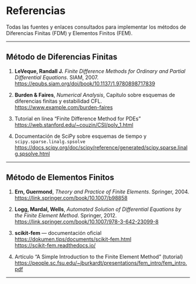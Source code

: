 # Referencias

Todas las fuentes y enlaces consultados para implementar los métodos de Diferencias Finitas (FDM) y Elementos Finitos (FEM).

---

## Método de Diferencias Finitas

1. **LeVeque, Randall J.** *Finite Difference Methods for Ordinary and Partial Differential Equations*. SIAM, 2007.  
   https://epubs.siam.org/doi/book/10.1137/1.9780898717839

2. **Burden & Faires**, *Numerical Analysis*, Capítulo sobre esquemas de diferencias finitas y estabilidad CFL.  
   https://www.example.com/burden-faires

3. Tutorial en línea “Finite Difference Method for PDEs”  
   https://web.stanford.edu/~couzin/CSI/poly_1.html

4. Documentación de SciPy sobre esquemas de tiempo y `scipy.sparse.linalg.spsolve`  
   https://docs.scipy.org/doc/scipy/reference/generated/scipy.sparse.linalg.spsolve.html

---

## Método de Elementos Finitos

1. **Ern, Guermond**, *Theory and Practice of Finite Elements*. Springer, 2004.  
   https://link.springer.com/book/10.1007/b98858

2. **Logg, Mardal, Wells**, *Automated Solution of Differential Equations by the Finite Element Method*. Springer, 2012.  
   https://link.springer.com/book/10.1007/978-3-642-23099-8

3. **scikit-fem** — documentación oficial  
   https://dokumen.tips/documents/scikit-fem.html  
   https://scikit-fem.readthedocs.io/

4. Artículo “A Simple Introduction to the Finite Element Method” (tutorial)  
   https://people.sc.fsu.edu/~jburkardt/presentations/fem_intro/fem_intro.pdf

---

